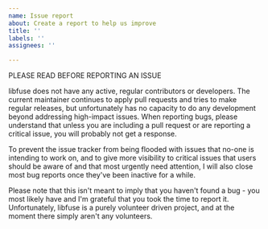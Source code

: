 ```yaml
---
name: Issue report
about: Create a report to help us improve
title: ''
labels: ''
assignees: ''

---
```


PLEASE READ BEFORE REPORTING AN ISSUE

libfuse does not have any active, regular contributors or developers.  The current maintainer continues to apply pull requests and tries to make regular releases, but unfortunately has no capacity to do any development beyond addressing high-impact issues. When reporting bugs, please understand that unless you are including a pull request or are reporting a critical issue, you will probably not get a response.

To prevent the issue tracker from being flooded with issues that no-one is intending to work on, and to give more visibility to critical issues that users should be aware of and that most urgently need attention, I will also close most bug reports once they've been inactive for a while.

Please note that this isn't meant to imply that you haven't found a bug - you most likely have and I'm grateful that you took the time to report it. Unfortunately, libfuse is a purely volunteer driven project, and at the moment there simply aren't any volunteers.
